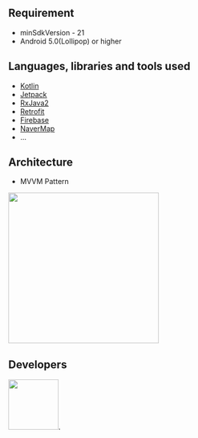 
## Requirement
- minSdkVersion - 21
- Android 5.0(Lollipop) or higher

## Languages, libraries and tools used
- [Kotlin](https://kotlinlang.org)
- [Jetpack](https://developer.android.com/jetpack/?gclid=EAIaIQobChMIqtPN0pXv6AIVEayWCh2FJA4hEAAYASAAEgJe__D_BwE&gclsrc=aw.ds)
- [RxJava2](https://github.com/ReactiveX/RxJava/wiki/What's-different-in-2.0)
- [Retrofit](http://square.github.io/retrofit/)
- [Firebase](https://firebase.google.com/?hl=ko)
- [NaverMap](https://navermaps.github.io/maps.js/)
- ...


## Architecture
- MVVM Pattern
<img src="https://miro.medium.com/max/960/1*-yY0l4XD3kLcZz0rO1sfRA.png" width="300"/>

## Developers
 [<img src="https://avatars1.githubusercontent.com/u/7654748?s=460&v=4" width="100">](https://github.com/hsh7097). 
